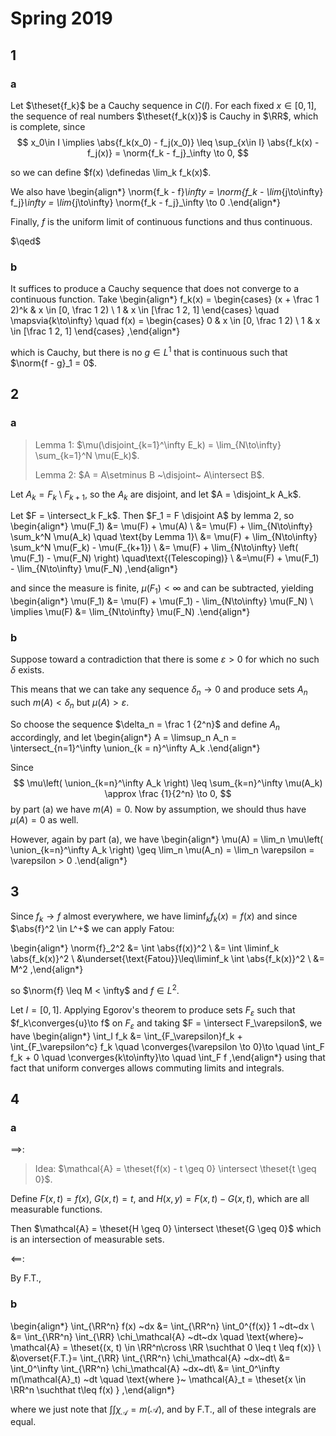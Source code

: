 # Spring 2019

## 1

### a

Let $\theset{f_k}$ be  a Cauchy sequence in $C(I)$.
For each fixed $x\in [0, 1]$, the sequence of real numbers $\theset{f_k(x)}$ is Cauchy in $\RR$, which is complete, since
$$
x_0\in I \implies \abs{f_k(x_0) - f_j(x_0)} \leq \sup_{x\in I} \abs{f_k(x) - f_j(x)} = \norm{f_k - f_j}_\infty \to 0,
$$

so we can define $f(x) \definedas \lim_k f_k(x)$.

We also have
\begin{align*}
\norm{f_k - f}_\infty
= \norm{f_k - \lim_{j\to\infty} f_j}_\infty 
= \lim_{j\to\infty} \norm{f_k - f_j}_\infty 
\to 0
.\end{align*}

Finally, $f$ is the uniform limit of continuous functions and thus continuous. 

$\qed$

### b

It suffices to produce a Cauchy sequence that does not converge to a continuous function. Take
\begin{align*}
f_k(x) = 
\begin{cases}
(x + \frac 1 2)^k & x \in [0, \frac 1 2) \\
1 & x \in [\frac 1 2, 1]
\end{cases}
\quad \mapsvia{k\to\infty} \quad
f(x) = 
\begin{cases}
0 & x \in [0, \frac 1 2) \\
1 & x \in [\frac 1 2, 1]
\end{cases}
,\end{align*}

which is Cauchy, but there is no $g\in L^1$ that is continuous such that $\norm{f - g}_1 = 0$.

## 2


### a

> Lemma 1: $\mu(\disjoint_{k=1}^\infty E_k) = \lim_{N\to\infty} \sum_{k=1}^N \mu(E_k)$.
> 
> Lemma 2: $A = A\setminus B ~\disjoint~ A\intersect B$.

Let $A_k = F_k \setminus F_{k+1}$, so the $A_k$ are disjoint, and let $A = \disjoint_k A_k$.


Let $F = \intersect_k F_k$. 
Then $F_1 = F \disjoint A$ by lemma 2, so
\begin{align*}
\mu(F_1) 
&= \mu(F) + \mu(A) \\
&= \mu(F) + \lim_{N\to\infty} \sum_k^N \mu(A_k) \quad \text{by Lemma 1}\\
&= \mu(F) + \lim_{N\to\infty} \sum_k^N \mu(F_k) - \mu(F_{k+1}) \\
&= \mu(F) + \lim_{N\to\infty} \left( \mu(F_1) - \mu(F_N) \right) \quad\text{(Telescoping)} \\
&=\mu(F) + \mu(F_1) - \lim_{N\to\infty} \mu(F_N)
,\end{align*}

and since the measure is finite, $\mu(F_1) < \infty$ and can be subtracted, yielding
\begin{align*}
\mu(F_1) &= \mu(F) + \mu(F_1) - \lim_{N\to\infty} \mu(F_N) \\
\implies \mu(F) &= \lim_{N\to\infty} \mu(F_N)
.\end{align*}

### b

Suppose toward a contradiction that there is some $\varepsilon > 0$ for which no such $\delta$ exists.

This means that we can take any sequence $\delta_n \to 0$ and produce sets $A_n$ such $m(A) < \delta_n$ but $\mu(A) > \varepsilon$.

So choose the sequence $\delta_n = \frac 1 {2^n}$ and define $A_n$ accordingly, and let
\begin{align*}
A = \limsup_n A_n = \intersect_{n=1}^\infty \union_{k = n}^\infty A_k
.\end{align*}

Since 
$$
\mu\left( \union_{k=n}^\infty A_k \right) \leq \sum_{k=n}^\infty \mu(A_k) \approx \frac {1}{2^n} \to 0,
$$
by part (a) we have $m(A) = 0$. 
Now by assumption, we should thus have $\mu(A) = 0$ as well.

However, again by part (a), we have
\begin{align*}
\mu(A) = \lim_n \mu\left( \union_{k=n}^\infty A_k \right)
\geq \lim_n \mu(A_n) = \lim_n \varepsilon = \varepsilon > 0
.\end{align*}

## 3

Since $f_k \to f$ almost everywhere, we have $\liminf_k f_k(x) = f(x)$ and since $\abs{f}^2 \in L^+$ we can apply Fatou:

\begin{align*}
\norm{f}_2^2
&= \int \abs{f(x)}^2  \\
&= \int \liminf_k \abs{f_k(x)}^2 \\
&\underset{\text{Fatou}}\leq\liminf_k \int \abs{f_k(x)}^2 \\
&= M^2
,\end{align*}

so $\norm{f} \leq M < \infty$ and $f\in L^2$.

Let $I = [0, 1]$.
Applying Egorov's theorem to produce sets $F_\varepsilon$ such that $f_k\converges{u}\to f$ on $F_\varepsilon$ and taking $F = \intersect F_\varepsilon$, we have
\begin{align*}
\int_I f_k 
&= \int_{F_\varepsilon}f_k + \int_{F_\varepsilon^c} f_k 
\quad \converges{\varepsilon \to 0}\to \quad 
\int_F f_k + 0 
\quad  \converges{k\to\infty}\to \quad 
\int_F f
,\end{align*}
using that fact that uniform converges allows commuting limits and integrals.

## 4

### a

$\implies$:

> Idea: $\mathcal{A} = \theset{f(x) - t \geq 0} \intersect \theset{t \geq 0}$.

Define $F(x, t) = f(x)$, $G(x, t) = t$, and $H(x, y) = F(x, t) - G(x, t)$, which are all measurable functions.

Then $\mathcal{A} = \theset{H \geq 0} \intersect \theset{G \geq 0}$ which is an intersection of measurable sets.


$\impliedby$:

By F.T., 


### b

\begin{align*}
\int_{\RR^n} f(x) ~dx 
&= \int_{\RR^n} \int_0^{f(x)} 1 ~dt~dx \\
&= \int_{\RR^n} \int_{\RR} \chi_\mathcal{A} ~dt~dx
\quad \text{where}~ \mathcal{A} = \theset{(x, t) \in \RR^n\cross \RR \suchthat 0 \leq t \leq f(x)} \\
&\overset{F.T.}= \int_{\RR} \int_{\RR^n} \chi_\mathcal{A} ~dx~dt\\
&= \int_0^\infty \int_{\RR^n} \chi_\mathcal{A} ~dx~dt\\
&= \int_0^\infty m(\mathcal{A}_t) ~dt
\quad \text{where }~ \mathcal{A}_t = \theset{x
\in \RR^n \suchthat t\leq f(x) }
,\end{align*}

where we just note that $\int \int \chi_\mathcal{A} = m(\mathcal{A})$, and by F.T., all of these integrals are equal.